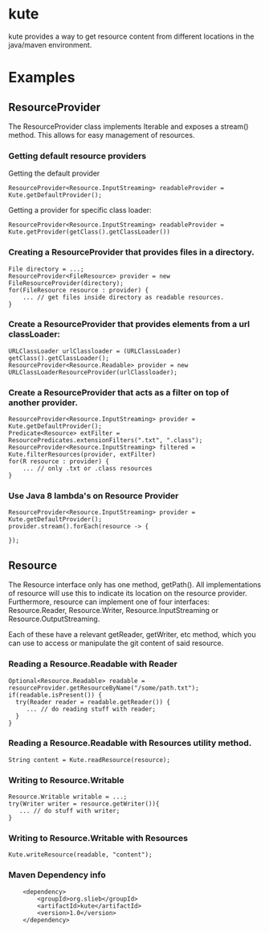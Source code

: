 kute
====

kute provides a way to get resource content from different locations in the java/maven environment.

# Examples


## ResourceProvider

The ResourceProvider class implements Iterable and exposes a stream() method. This allows for easy management of resources.
 
### Getting default resource providers

Getting the default provider

    ResourceProvider<Resource.InputStreaming> readableProvider = Kute.getDefaultProvider();
    
Getting a provider for specific class loader:
 
    ResourceProvider<Resource.InputStreaming> readableProvider = Kute.getProvider(getClass().getClassLoader())
        

### Creating a ResourceProvider that provides files in a directory.

    File directory = ...;
    ResourceProvider<FileResource> provider = new FileResourceProvider(directory);
    for(FileResource resource : provider) {
        ... // get files inside directory as readable resources.
    }

### Create a ResourceProvider that provides elements from a url classLoader:

    URLClassLoader urlClassloader = (URLClassLoader) getClass().getClassLoader();
    ResourceProvider<Resource.Readable> provider = new URLClassLoaderResourceProvider(urlClassloader);
    
### Create a ResourceProvider that acts as a filter on top of another provider.

    ResourceProvider<Resource.InputStreaming> provider = Kute.getDefaultProvider();
    Predicate<Resource> extFilter = ResourcePredicates.extensionFilters(".txt", ".class");
    ResourceProvider<Resource.InputStreaming> filtered = Kute.filterResources(provider, extFilter)
    for(R resource : provider) {
        ... // only .txt or .class resources 
    }
    
### Use Java 8 lambda's on Resource Provider

    ResourceProvider<Resource.InputStreaming> provider = Kute.getDefaultProvider();
    provider.stream().forEach(resource -> {
       
    });
    

## Resource

The Resource interface only has one method, getPath(). All implementations of resource will use this to indicate its 
location on the resource provider.  Furthermore, resource can implement one of four interfaces: 
Resource.Reader, Resource.Writer, Resource.InputStreaming or Resource.OutputStreaming.
 
Each of these have a relevant getReader, getWriter, etc method, which you can use to access or manipulate the git content of said resource.



### Reading a Resource.Readable with Reader

    Optional<Resource.Readable> readable = resourceProvider.getResourceByName("/some/path.txt");
    if(readable.isPresent()) {
      try(Reader reader = readable.getReader()) {
         ... // do reading stuff with reader;
      }
    }
 
### Reading a Resource.Readable with Resources utility method.

    String content = Kute.readResource(resource);
    
### Writing to Resource.Writable

    Resource.Writable writable = ...;
    try(Writer writer = resource.getWriter()){ 
       ... // do stuff with writer;
    }
    
### Writing to Resource.Writable with Resources

    Kute.writeResource(readable, "content");


### Maven Dependency info

        <dependency>
            <groupId>org.slieb</groupId>
            <artifactId>kute</artifactId>
            <version>1.0</version>
        </dependency>
